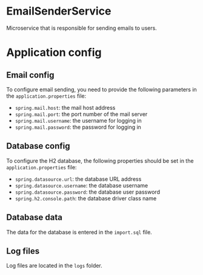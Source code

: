 # EmailSenderService

Microservice that is responsible for sending emails to users.

# Application config

## Email config

To configure email sending, you need to provide the following parameters in the `application.properties` file:

- `spring.mail.host`: the mail host address
- `spring.mail.port`: the port number of the mail server
- `spring.mail.username`: the username for logging in
- `spring.mail.password`: the password for logging in

## Database config

To configure the H2 database, the following properties should be set in the `application.properties` file:

- `spring.datasource.url`: the database URL address
- `spring.datasource.username`: the database username
- `spring.datasource.password`: the database user password
- `spring.h2.console.path`: the database driver class name

## Database data

The data for the database is entered in the `import.sql` file.

## Log files

Log files are located in the `logs` folder.
